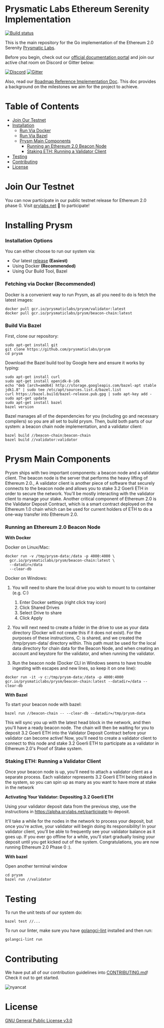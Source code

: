 # Prysmatic Labs Ethereum Serenity Implementation

[![Build status](https://badge.buildkite.com/b555891daf3614bae4284dcf365b2340cefc0089839526f096.svg)](https://buildkite.com/prysmatic-labs/prysm)

This is the main repository for the Go implementation of the Ethereum 2.0 Serenity [Prysmatic Labs](https://prysmaticlabs.com).

Before you begin, check out our [official documentation portal](https://prysmaticlabs.gitbook.io/prysm/) and join our active chat room on Discord or Gitter below:

[![Discord](https://user-images.githubusercontent.com/7288322/34471967-1df7808a-efbb-11e7-9088-ed0b04151291.png)](https://discord.gg/KSA7rPr)
[![Gitter](https://badges.gitter.im/Join%20Chat.svg)](https://gitter.im/prysmaticlabs/geth-sharding?utm_source=badge&utm_medium=badge&utm_campaign=pr-badge)

Also, read our [Roadmap Reference Implementation Doc](https://github.com/prysmaticlabs/prysm/blob/master/docs/ROADMAP.md). This doc provides a background on the milestones we aim for the project to achieve.


# Table of Contents

- [Join Our Testnet](#join-our-testnet)
- [Installation](#installation)
    - [Run Via Docker](#run-via-docker-recommended)
    - [Run Via Bazel](#run-via-bazel)
  - [Prysm Main Components](#prysm-main-components)
    - [Running an Ethereum 2.0 Beacon Node](#running-an-ethereum-20-beacon-node)
    - [Staking ETH: Running a Validator Client](#staking-eth-running-a-validator-client)
-   [Testing](#testing)
-   [Contributing](#contributing)
-   [License](#license)

# Join Our Testnet

You can now participate in our public testnet release for Ethereum 2.0 phase 0. Visit [prylabs.net](https://prylabs.net) 💎 to participate!

# Installing Prysm

### Installation Options
You can either choose to run our system via:
- Our latest [release](https://github.com/prysmaticlabs/prysm/releases) **(Easiest)**
- Using Docker **(Recommended)**
- Using Our Build Tool, Bazel

### Fetching via Docker (Recommended)
Docker is a convenient way to run Prysm, as all you need to do is fetch the latest images:

```
docker pull gcr.io/prysmaticlabs/prysm/validator:latest
docker pull gcr.io/prysmaticlabs/prysm/beacon-chain:latest
```

### Build Via Bazel
First, clone our repository:

```
sudo apt-get install git
git clone https://github.com/prysmaticlabs/prysm
cd prysm
```

Download the Bazel build tool by Google here and ensure it works by typing:

```
sudo apt-get install curl
sudo apt-get install openjdk-8-jdk
echo "deb [arch=amd64] http://storage.googleapis.com/bazel-apt stable jdk1.8" | sudo tee /etc/apt/sources.list.d/bazel.list
curl https://bazel.build/bazel-release.pub.gpg | sudo apt-key add -
sudo apt-get update
sudo apt-get install bazel
bazel version
```

Bazel manages all of the dependencies for you (including go and necessary compilers) so you are all set to build prysm. Then, build both parts of our system: a beacon chain node implementation, and a validator client:

```
bazel build //beacon-chain:beacon-chain
bazel build //validator:validator
```

# Prysm Main Components
Prysm ships with two important components: a beacon node and a validator client. The beacon node is the server that performs the heavy lifting of Ethereum 2.0., A validator client is another piece of software that securely connects to the beacon node and allows you to stake 3.2 Goerli ETH in order to secure the network. You'll be mostly interacting with the validator client to manage your stake.
Another critical component of Ethereum 2.0 is the Validator Deposit Contract, which is a smart contract deployed on the Ethereum 1.0 chain which can be used for current holders of ETH to do a one-way transfer into Ethereum 2.0.

### Running an Ethereum 2.0 Beacon Node
<b>With Docker</b>

Docker on Linux/Mac: 
```
docker run -v /tmp/prysm-data:/data -p 4000:4000 \
  gcr.io/prysmaticlabs/prysm/beacon-chain:latest \
  --datadir=/data
  --clear-db
```
Docker on Windows:

1) You will need to share the local drive you wish to mount to to container (e.g. C:)
    1. Enter Docker settings (right click tray icon)
    2. Click Shared Drives
    3. Select Drive to share
    4. Click Apply
    
2) You will next need to create a folder in the drive to use as your data directory (Docker will not create this if it does not exist). For the purposes of these instructions, C: is shared, and we created the /tmp/prysm-data/ directory within. This path must be used for the local data directory for chain data for the Beacon Node, and when creating an account and keystore for the validator, and when running the validator.

3) Run the beacon node (Docker CLI in Windows seems to have trouble ingesting with escapes and new lines, so keep it on one line):
```
docker run -it -v c:/tmp/prysm-data:/data -p 4000:4000 gcr.io/prysmaticlabs/prysm/beacon-chain:latest --datadir=/data --clear-db
```
<b>With Bazel</b>

To start your beacon node with bazel:
```
bazel run //beacon-chain -- --clear-db --datadir=/tmp/prysm-data
```

This will sync you up with the latest head block in the network, and then you'll have a ready beacon node.
The chain will then be waiting for you to deposit 3.2 Goerli ETH into the Validator Deposit Contract before your validator can become active! Now, you'll need to create a validator client to connect to this node and stake 3.2 Goerli ETH to participate as a validator in Ethereum 2.0's Proof of Stake system.

### Staking ETH: Running a Validator Client
Once your beacon node is up, you'll need to attach a validator client as a separate process. Each validator represents 3.2 Goerli ETH being staked in the system, so you can spin up as many as you want to have more at stake in the network

**Activating Your Validator: Depositing 3.2 Goerli ETH**

Using your validator deposit data from the previous step, use the instructions in https://alpha.prylabs.net/participate to deposit.

It'll take a while for the nodes in the network to process your deposit, but once you're active, your validator will begin doing its responsibility! In your validator client, you'll be able to frequently see your validator balance as it goes up. If you ever go offline for a while, you'll start gradually losing your deposit until you get kicked out of the system. Congratulations, you are now running Ethereum 2.0 Phase 0 :).

<b>With bazel</b>

Open another terminal window

```
cd prysm
bazel run //validator
```

# Testing

To run the unit tests of our system do:

```
bazel test //...
```

To run our linter, make sure you have [golangci-lint](https://https://github.com/golangci/golangci-lint) installed and then run:

```
golangci-lint run
```

# Contributing

We have put all of our contribution guidelines into [CONTRIBUTING.md](https://github.com/prysmaticlabs/prysm/blob/master/CONTRIBUTING.md)! Check it out to get started.

![nyancat](https://encrypted-tbn0.gstatic.com/images?q=tbn:ANd9GcRBSus2ozk_HuGdHMHKWjb1W5CmwwoxmYIjIBmERE1u-WeONpJJXg)

# License

[GNU General Public License v3.0](https://www.gnu.org/licenses/gpl-3.0.en.html)
